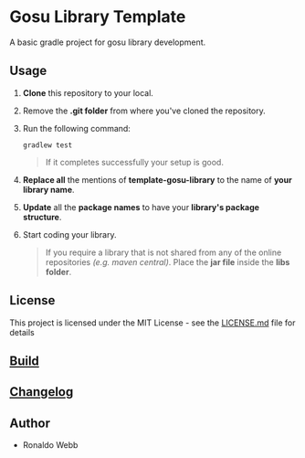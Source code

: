 # Gosu Library Template

A basic gradle project for gosu library development.

## Usage

1. **Clone** this repository to your local.

2. Remove the **.git folder** from where you've cloned the repository.

3. Run the following command:

   ```
   gradlew test
   ```

   > If it completes successfully your setup is good.
   
4. **Replace all** the mentions of **template-gosu-library** to the name of **your library name**.

5. **Update** all the **package names** to have your **library's package structure**.

6. Start coding your library.

   > If you require a library that is not shared from any of the online repositories *(e.g. maven central)*. Place the **jar file** inside the **libs folder**.

## License

This project is licensed under the MIT License - see the [LICENSE.md](LICENSE.md) file for details

## [Build](BUILD.md)

## [Changelog](CHANGELOG.md)

## Author

* Ronaldo Webb
